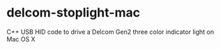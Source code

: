 delcom-stoplight-mac
====================

C++ USB HID code to drive a Delcom Gen2 three color indicator light on Mac OS X
